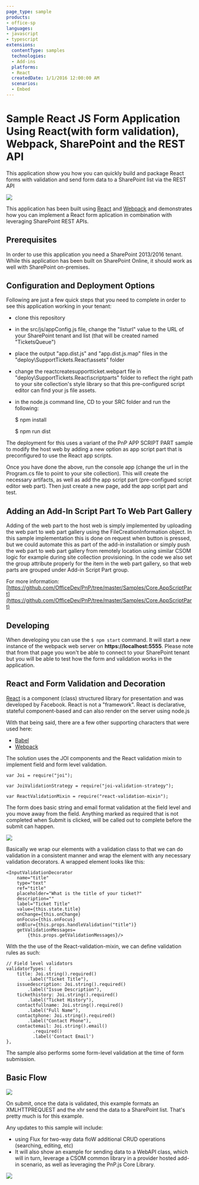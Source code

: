 ```yaml
---
page_type: sample
products:
- office-sp
languages:
- javascript
- typescript
extensions:
  contentType: samples
  technologies:
  - Add-ins
  platforms:
  - React
  createdDate: 1/1/2016 12:00:00 AM
  scenarios:
  - Embed
---
```

# Sample React JS Form Application Using React(with form validation), Webpack, SharePoint and the REST API

This application show you how you can quickly build and package React forms with validation and send form data to a SharePoint list via the REST API

![](http://i.imgur.com/0VlaKnt.png)

This application has been built using [React](https://facebook.github.io/react/) and [Webpack](https://webpack.github.io) and demonstrates how you can implement a React form aplication in combination with leveraging SharePoint REST APIs. 

## Prerequisites

In order to use this application you need a SharePoint 2013/2016 tenant. While this application has been built on SharePoint Online, it should work as well with SharePoint on-premises.

## Configuration and Deployment Options

Following are just a few quick steps that you need to complete in order to see this application working in your tenant:

- clone this repository
- in the src/js/appConfig.js file, change the "listurl" value to the URL of your SharePoint tenant and list (that 	will be created named "TicketsQueue")
- place the output "app.dist.js" and "app.dist.js.map" files in the "deploy\SupportTickets.React\assets" folder 
- change the reactcreatesupportticket.webpart file in "deploy\SupportTickets.React\scriptparts" folder to reflect the right path to your site collection's style library so that this pre-configured script editor can find your js file assets.
- in the node.js command line, CD to your SRC folder and run the following:

	

	$ npm install	 
	
	$ npm run dist

	


The deployment for this uses a variant of the PnP APP SCRIPT PART sample to modify the host web by adding a new option as app script part that is preconfigured to use the React app scripts. 

Once you have done the above, run the console app (change the url in the Program.cs file to point to your site collection). This will create the necessary artifacts, as well as add the app script part (pre-configued script editor web part). Then just create a new page, add the app script part and test.


##  Adding an Add-In Script Part To Web Part Gallery ##
Adding of the web part to the host web is simply implemented by uploading the web part to web part gallery using the FileCreationInformation object. In this sample implementation this is done on request when button is pressed, but we could automate this as part of the add-in installation or simply push the web part to web part gallery from remotely location using similar CSOM logic for example during site collection provisioning. In the code we also set the group attribute properly for the item in the web part gallery, so that web parts are grouped under Add-in Script Part group.

For more information: [https://github.com/OfficeDev/PnP/tree/master/Samples/Core.AppScriptPart](https://github.com/OfficeDev/PnP/tree/master/Samples/Core.AppScriptPart)

## Developing

When developing you can use the `$ npm start` command. It will start a new instance of the webpack web server on **https://localhost:5555**. Please note that from that page you won't be able to connect to your SharePoint tenant but you will be able to test how the form and validation works in the application.

## React and Form Validation and Decoration

[React](https://facebook.github.io/react/) is a component (class) structured library for presentation and was developed by Facebook. React is not a "framework". React is declarative, stateful component-based and can also render on the server using node.js

With that being said, there are a few other supporting characters that were used here:

- [Babel](https://babeljs.io)
- [Webpack](https://webpack.github.io)

The solution uses the JOI components and the React validation mixin to implement field and form level validation.


	var Joi = require("joi");
	
	var JoiValidationStrategy = require("joi-validation-strategy");
	
	var ReactValidationMixin = require("react-validation-mixin");


The form does basic string and email format validation at the field level and you move away from the field. Anything marked as required that is not completed when Submit is clicked, will be called out to complete before the submit can happen. 

![](http://i.imgur.com/DbJuwqg.png)

Basically we wrap our elements with a validation class to that we can do validation in a consistent manner and wrap the element with any necessary validation decorators. A wrapped element looks like this:

	<InputValidationDecorator 
        name="title"
        type="text" 
        ref="title" 
        placeholder="What is the title of your ticket?" 
        description=""
        label="Ticket Title"
        value={this.state.title}
        onChange={this.onChange}
        onFocus={this.onFocus}   
        onBlur={this.props.handleValidation("title")}
        getValidationMessages=
            {this.props.getValidationMessages}/>
	

With the the use of the React-validation-mixin, we can define validation rules as such:

	// Field level validators
    validatorTypes: {
        title: Joi.string().required()
            .label("Ticket Title"),
        issuedescription: Joi.string().required()
            .label("Issue Description"),        
        tickethistory: Joi.string().required()
            .label("Ticket History"),
        contactfullname: Joi.string().required()
            .label("Full Name"),        
        contactphone: Joi.string().required()
            .label("Contact Phone"),
        contactemail: Joi.string().email()
              .required()
              .label('Contact Email')        
    },

The sample also performs some form-level validation at the time of form submission.

## Basic Flow


![](http://i.imgur.com/KjtU2bf.png)

On submit, once the data is validated, this example formats an XMLHTTPREQUEST and the xhr send the data to a SharePoint list. That's pretty much is for this example. 

Any updates to this sample will include:

- using Flux for two-way data floW additional CRUD operations (searching, editing, etc) 
- It will also show an example for sending data to a WebAPI class, which will in turn, leverage a CSOM common library in a provider hosted add-in scenario, as well as leveraging the PnP.js Core Library.


<img src="https://telemetry.sharepointpnp.com/pnp/samples/Provisioning.React.SupportTicket" />
